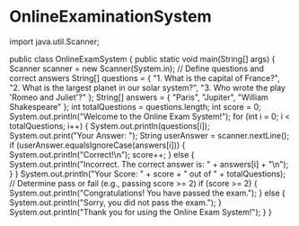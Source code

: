 # OnlineExaminationSystem

import java.util.Scanner;

public class OnlineExamSystem {
    public static void main(String[] args) {
        Scanner scanner = new Scanner(System.in);
        // Define questions and correct answers
        String[] questions = {
            "1. What is the capital of France?",
            "2. What is the largest planet in our solar system?",
            "3. Who wrote the play 'Romeo and Juliet'?"
        };
         String[] answers = {
            "Paris",
            "Jupiter",
            "William Shakespeare"
        };
    int totalQuestions = questions.length;
        int score = 0;
        System.out.println("Welcome to the Online Exam System!");
        for (int i = 0; i < totalQuestions; i++) {
            System.out.println(questions[i]);
            System.out.print("Your Answer: ");
            String userAnswer = scanner.nextLine();
              if (userAnswer.equalsIgnoreCase(answers[i])) {
                System.out.println("Correct!\n");
                score++;
            } else {
                System.out.println("Incorrect. The correct answer is: " + answers[i] + "\n");
            }
        }
         System.out.println("Your Score: " + score + " out of " + totalQuestions);
         // Determine pass or fail (e.g., passing score >= 2)
        if (score >= 2) {
            System.out.println("Congratulations! You have passed the exam.");
        } else {
            System.out.println("Sorry, you did not pass the exam.");
        }
         System.out.println("Thank you for using the Online Exam System!");
    }
}

        
